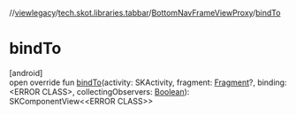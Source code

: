 //[viewlegacy](../../../index.md)/[tech.skot.libraries.tabbar](../index.md)/[BottomNavFrameViewProxy](index.md)/[bindTo](bind-to.md)

# bindTo

[android]\
open override fun [bindTo](bind-to.md)(activity: SKActivity, fragment: [Fragment](https://developer.android.com/reference/kotlin/androidx/fragment/app/Fragment.html)?, binding: <!---  GfmCommand {"@class":"org.jetbrains.dokka.gfm.ResolveLinkGfmCommand","dri":{"packageName":"","classNames":"<ERROR CLASS>","callable":null,"target":{"@class":"org.jetbrains.dokka.links.PointingToDeclaration"},"extra":null}} --->&lt;ERROR CLASS&gt;<!--- --->, collectingObservers: [Boolean](https://kotlinlang.org/api/latest/jvm/stdlib/kotlin/-boolean/index.html)): SKComponentView&lt;<!---  GfmCommand {"@class":"org.jetbrains.dokka.gfm.ResolveLinkGfmCommand","dri":{"packageName":"","classNames":"<ERROR CLASS>","callable":null,"target":{"@class":"org.jetbrains.dokka.links.PointingToDeclaration"},"extra":null}} --->&lt;ERROR CLASS&gt;<!--- --->&gt;
